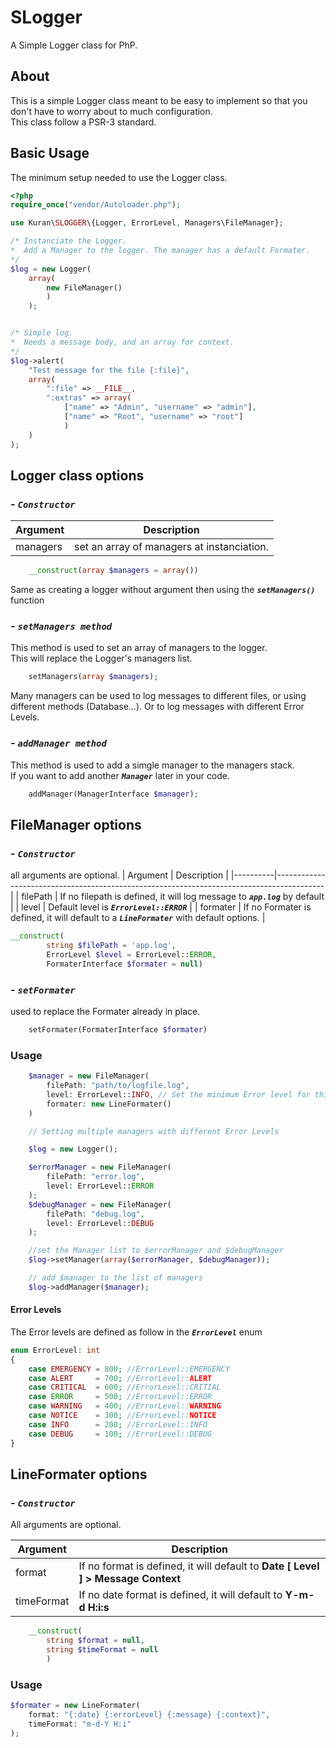 # SLogger

A Simple Logger class for PhP.

## About

This is a simple Logger class meant to be easy to implement so that you don't have to worry about to much configuration.  
This class follow a PSR-3 standard.

## Basic Usage

The minimum setup needed to use the Logger class.

```php
<?php
require_once("vendor/Autoloader.php");

use Kuran\SLOGGER\{Logger, ErrorLevel, Managers\FileManager};

/* Instanciate the Logger.
*  Add a Manager to the logger. The manager has a default Formater.
*/
$log = new Logger(
    array(
        new FileManager()
        )
    );


/* Simple log.
*  Needs a message body, and an array for context.
*/
$log->alert(
    "Test message for the file {:file}",
    array(
        ":file" => __FILE__,
        ":extras" => array(
            ["name" => "Admin", "username" => "admin"],
            ["name" => "Root", "username" => "root"]
            )
    )
);
```

## Logger class options

### - **_`Constructor`_**

| Argument | Description                                |
| -------- | ------------------------------------------ |
| managers | set an array of managers at instanciation. |

```php
    __construct(array $managers = array())
```

Same as creating a logger without argument then using the **_`setManagers()`_** function

### - **_`setManagers method`_**

This method is used to set an array of managers to the logger.  
This will replace the Logger's managers list.

```php
    setManagers(array $managers);
```

Many managers can be used to log messages to different files, or using different methods (Database...). Or to log messages with different Error Levels.

### - **_`addManager method`_**

This method is used to add a simgle manager to the managers stack.  
If you want to add another **_`Manager`_** later in your code.

```php
    addManager(ManagerInterface $manager);
```

## FileManager options

### - **_`Constructor`_**

all arguments are optional.
| Argument | Description |
|----------|------------------------------------------------------------------------------------------|
| filePath | If no filepath is defined, it will log message to **_`app.log`_** by default |
| level | Default level is **_`ErrorLevel::ERROR`_** |
| formater | If no Formater is defined, it will default to a **_`LineFormater`_** with default options. |

```php
__construct(
        string $filePath = 'app.log',
        ErrorLevel $level = ErrorLevel::ERROR,
        FormaterInterface $formater = null)
```

### - **_`setFormater`_**

used to replace the Formater already in place.

```php
    setFormater(FormaterInterface $formater)
```

### Usage

```php
    $manager = new FileManager(
        filePath: "path/to/logfile.log",
        level: ErrorLevel::INFO, // Set the minimum Error level for this manager.
        formater: new LineFormater()
    )

    // Setting multiple managers with different Error Levels

    $log = new Logger();

    $errorManager = new FileManager(
        filePath: "error.log",
        level: ErrorLevel::ERROR
    );
    $debugManager = new FileManager(
        filePath: "debug.log",
        level: ErrorLevel::DEBUG
    );

    //set the Manager list to $errorManager and $debugManager
    $log->setManager(array($errorManager, $debugManager));

    // add $manager to the list of managers
    $log->addManager($manager);
```

#### Error Levels

The Error levels are defined as follow in the **_`ErrorLevel`_** enum

```php
enum ErrorLevel: int
{
    case EMERGENCY = 800; //ErrorLevel::EMERGENCY
    case ALERT     = 700; //ErrorLevel::ALERT
    case CRITICAL  = 600; //ErrorLevel::CRITIAL
    case ERROR     = 500; //ErrorLevel::ERROR
    case WARNING   = 400; //ErrorLevel::WARNING
    case NOTICE    = 300; //ErrorLevel::NOTICE
    case INFO      = 200; //ErrorLevel::INFO
    case DEBUG     = 100; //ErrorLevel::DEBUG
}
```

## LineFormater options

### - **_`Constructor`_**

All arguments are optional.

| Argument   | Description                                                                        |
| ---------- | ---------------------------------------------------------------------------------- |
| format     | If no format is defined, it will default to **Date \[ Level \] > Message Context** |
| timeFormat | If no date format is defined, it will default to **Y-m-d H:i:s**                   |

```php
    __construct(
        string $format = null,
        string $timeFormat = null
        )
```

### Usage

```php
$formater = new LineFormater(
    format: "{:date} {:errorLevel} {:message} {:context}",
    timeFormat: "m-d-Y H:i"
);
```
